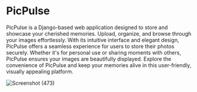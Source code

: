 # PicPulse

PicPulse is a Django-based web application designed to store and showcase your cherished memories. Upload, organize, and browse through your images effortlessly. With its intuitive interface and elegant design, PicPulse offers a seamless experience for users to store their photos securely. Whether it's for personal use or sharing moments with others, PicPulse ensures your images are beautifully displayed. Explore the convenience of PicPulse and keep your memories alive in this user-friendly, visually appealing platform.

![Screenshot (473)](https://github.com/ritik-sri/PicPulse/assets/96912105/cbb2bb65-ed4d-4bcc-94dc-0b0298acc1b3)
